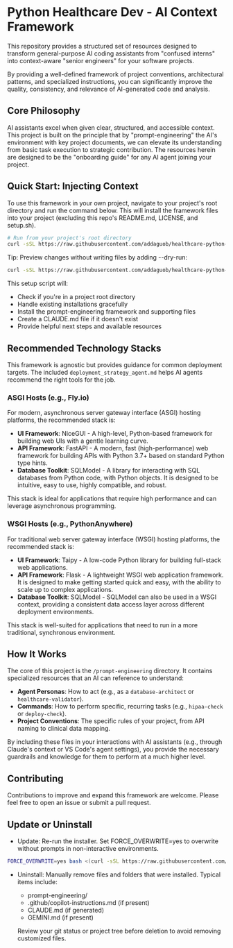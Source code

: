 # Python Healthcare Dev - AI Context Framework

This repository provides a structured set of resources designed to transform general-purpose AI coding assistants from "confused interns" into context-aware "senior engineers" for your software projects.

By providing a well-defined framework of project conventions, architectural patterns, and specialized instructions, you can significantly improve the quality, consistency, and relevance of AI-generated code and analysis.

## Core Philosophy

AI assistants excel when given clear, structured, and accessible context. This project is built on the principle that by "prompt-engineering" the AI's environment with key project documents, we can elevate its understanding from basic task execution to strategic contribution. The resources herein are designed to be the "onboarding guide" for any AI agent joining your project.

## Quick Start: Injecting Context

To use this framework in your own project, navigate to your project's root directory and run the command below. This will install the framework files into your project (excluding this repo's README.md, LICENSE, and setup.sh).

```bash
# Run from your project's root directory
curl -sSL https://raw.githubusercontent.com/addaguob/healthcare-python-dev/main/setup.sh | bash
```

Tip: Preview changes without writing files by adding --dry-run:

```bash
curl -sSL https://raw.githubusercontent.com/addaguob/healthcare-python-dev/main/setup.sh | bash -s -- --dry-run
```

This setup script will:

- Check if you're in a project root directory
- Handle existing installations gracefully
- Install the prompt-engineering framework and supporting files
- Create a CLAUDE.md file if it doesn't exist
- Provide helpful next steps and available resources

## Recommended Technology Stacks

This framework is agnostic but provides guidance for common deployment targets. The included `deployment_strategy_agent.md` helps AI agents recommend the right tools for the job.

### ASGI Hosts (e.g., Fly.io)

For modern, asynchronous server gateway interface (ASGI) hosting platforms, the recommended stack is:

- **UI Framework**: NiceGUI - A high-level, Python-based framework for building web UIs with a gentle learning curve.
- **API Framework**: FastAPI - A modern, fast (high-performance) web framework for building APIs with Python 3.7+ based on standard Python type hints.
- **Database Toolkit**: SQLModel - A library for interacting with SQL databases from Python code, with Python objects. It is designed to be intuitive, easy to use, highly compatible, and robust.

This stack is ideal for applications that require high performance and can leverage asynchronous programming.

### WSGI Hosts (e.g., PythonAnywhere)

For traditional web server gateway interface (WSGI) hosting platforms, the recommended stack is:

- **UI Framework**: Taipy - A low-code Python library for building full-stack web applications.
- **API Framework**: Flask - A lightweight WSGI web application framework. It is designed to make getting started quick and easy, with the ability to scale up to complex applications.
- **Database Toolkit**: SQLModel - SQLModel can also be used in a WSGI context, providing a consistent data access layer across different deployment environments.

This stack is well-suited for applications that need to run in a more traditional, synchronous environment.

## How It Works

The core of this project is the `/prompt-engineering` directory. It contains specialized resources that an AI can reference to understand:

- **Agent Personas**: How to act (e.g., as a `database-architect` or `healthcare-validator`).
- **Commands**: How to perform specific, recurring tasks (e.g., `hipaa-check` or `deploy-check`).
- **Project Conventions**: The specific rules of your project, from API naming to clinical data mapping.

By including these files in your interactions with AI assistants (e.g., through Claude's context or VS Code's agent settings), you provide the necessary guardrails and knowledge for them to perform at a much higher level.

## Contributing

Contributions to improve and expand this framework are welcome. Please feel free to open an issue or submit a pull request.

## Update or Uninstall

- Update: Re-run the installer. Set FORCE_OVERWRITE=yes to overwrite without prompts in non-interactive environments.

```bash
FORCE_OVERWRITE=yes bash <(curl -sSL https://raw.githubusercontent.com/addaguob/healthcare-python-dev/main/setup.sh)
```

- Uninstall: Manually remove files and folders that were installed. Typical items include:

	- prompt-engineering/
	- .github/copilot-instructions.md (if present)
	- CLAUDE.md (if generated)
	- GEMINI.md (if present)

	Review your git status or project tree before deletion to avoid removing customized files.
